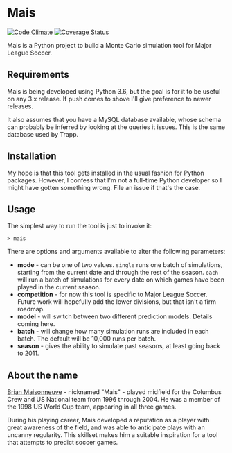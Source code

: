 # Mais

[![Code Climate](https://codeclimate.com/github/matt-bernhardt/mais/badges/gpa.svg)](https://codeclimate.com/github/matt-bernhardt/mais)
[![Coverage Status](https://coveralls.io/repos/github/matt-bernhardt/mais/badge.svg?branch=master)](https://coveralls.io/github/matt-bernhardt/mais?branch=master)

Mais is a Python project to build a Monte Carlo simulation tool for Major
League Soccer.

## Requirements

Mais is being developed using Python 3.6, but the goal is for it to be useful
on any 3.x release. If push comes to shove I'll give preference to newer
releases.

It also assumes that you have a MySQL database available, whose schema can
probably be inferred by looking at the queries it issues. This is the same
database used by Trapp.

## Installation

My hope is that this tool gets installed in the usual fashion for Python
packages. However, I confess that I'm not a full-time Python developer so I
might have gotten something wrong. File an issue if that's the case.

## Usage

The simplest way to run the tool is just to invoke it:

```
> mais
```

There are options and arguments available to alter the following parameters:

* **mode** - can be one of two values. `single` runs one batch of simulations,
starting from the current date and through the rest of the season. `each` will
run a batch of simulations for every date on which games have been played in
the current season.
* **competition** - for now this tool is specific to Major League Soccer.
Future work will hopefully add the lower divisions, but that isn't a firm
roadmap.
* **model** - will switch between two different prediction models. Details
coming here.
* **batch** - will change how many simulation runs are included in each batch.
The default will be 10,000 runs per batch.
* **season** - gives the ability to simulate past seasons, at least going back
to 2011.

## About the name

[Brian Maisonneuve](https://en.wikipedia.org/wiki/Brian_Maisonneuve) - nicknamed "Mais" - played midfield for the Columbus Crew
and US National team from 1996 through 2004. He was a member of the 1998 US
World Cup team, appearing in all three games.

During his playing career, Mais developed a reputation as a player with great
awareness of the field, and was able to anticipate plays with an uncanny
regularity. This skillset makes him a suitable inspiration for a tool that
attempts to predict soccer games.
